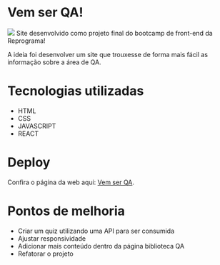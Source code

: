 # Vem ser QA!

<img src="https://media.giphy.com/media/PS25BboEb9tUfgkkW1/giphy.gif">
Site desenvolvido como projeto final do bootcamp de front-end da Reprograma!

A ideia foi desenvolver um site que trouxesse de forma mais fácil as informação sobre a área de QA.

# Tecnologias utilizadas

- HTML
- CSS
- JAVASCRIPT
- REACT

# Deploy

Confira o página da web aqui: [Vem ser QA](https://vemserqa.netlify.app/).

# Pontos de melhoria

- Criar um quiz utilizando uma API para ser consumida
- Ajustar responsividade
- Adicionar mais conteúdo dentro da página biblioteca QA
- Refatorar o projeto
